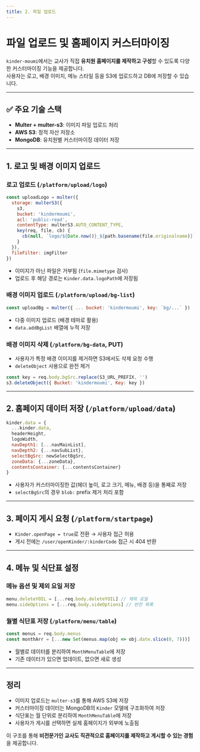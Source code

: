 ```yaml
---
title: 2. 파일 업로드
---
```


# 파일 업로드 및 홈페이지 커스터마이징

`kinder-moumi`에서는 교사가 직접 **유치원 홈페이지를 제작하고 구성**할 수 있도록 다양한 커스터마이징 기능을 제공합니다. <br/> 
사용자는 로고, 배경 이미지, 메뉴 스타일 등을 S3에 업로드하고 DB에 저장할 수 있습니다.

---

## ✅ 주요 기술 스택

* **Multer + multer-s3**: 이미지 파일 업로드 처리
* **AWS S3**: 정적 자산 저장소
* **MongoDB**: 유치원별 커스터마이징 데이터 저장

---

## 1. 로고 및 배경 이미지 업로드

### 로고 업로드 (`/platform/upload/logo`)

```js
const uploadLogo = multer({
  storage: multerS3({
    s3,
    bucket: 'kindermoumi',
    acl: 'public-read',
    contentType: multerS3.AUTO_CONTENT_TYPE,
    key(req, file, cb) {
      cb(null, `logo/${Date.now()}_${path.basename(file.originalname)}`)
    }
  }),
  fileFilter: imgFilter
})
```

* 이미지가 아닌 파일은 거부됨 (`file.mimetype` 검사)
* 업로드 후 해당 경로는 `Kinder.data.logoPath`에 저장됨

### 배경 이미지 업로드 (`/platform/upload/bg-list`)

```js
const uploadBg = multer({ ... bucket: 'kindermoumi', key: `bg/...` })
```

* 다중 이미지 업로드 (배경 테마로 활용)
* `data.addBgList` 배열에 누적 저장

### 배경 이미지 삭제 (`/platform/bg-data`, PUT)

* 사용자가 특정 배경 이미지를 제거하면 S3에서도 삭제 요청 수행
* `deleteObject` 사용으로 완전 제거

```js
const key = req.body.bgSrc.replace(S3_URL_PREFIX, '')
s3.deleteObject({ Bucket: 'kindermoumi', Key: key })
```

---

## 2. 홈페이지 데이터 저장 (`/platform/upload/data`)

```js
kinder.data = {
  ...kinder.data,
  headerHeight,
  logoWidth,
  navDepth1: [...navMainList],
  navDepth2: {...navSubList},
  selectBgSrc: newSelectBgSrc,
  zoneData: {...zoneData},
  contentsContainer: {...contentsContainer}
}
```

* 사용자가 커스터마이징한 값(헤더 높이, 로고 크기, 메뉴, 배경 등)을 통째로 저장
* `selectBgSrc`의 경우 `blob:` prefix 제거 처리 포함

---

## 3. 페이지 게시 요청 (`/platform/startpage`)

* `Kinder.openPage = true`로 전환 → 사용자 접근 허용
* 게시 전에는 `/user/openKinder/:kinderCode` 접근 시 404 반환

---

## 4. 메뉴 및 식단표 설정

### 메뉴 옵션 및 제외 요일 저장

```js
menu.deleteYOIL = [...req.body.deleteYOIL] // 제외 요일
menu.sideOptions = [...req.body.sideOptions] // 반찬 목록
```

### 월별 식단표 저장 (`/platform/menu/table`)

```js
const menus = req.body.menus
const monthArr = [...new Set(menus.map(obj => obj.date.slice(0, 7)))]
```

* 월별로 데이터를 분리하여 `MonthMenuTable`에 저장
* 기존 데이터가 있으면 업데이트, 없으면 새로 생성

---

## 정리

* 이미지 업로드는 `multer-s3`를 통해 AWS S3에 저장
* 커스터마이징 데이터는 MongoDB의 `Kinder` 모델에 구조화하여 저장
* 식단표는 월 단위로 분리하여 `MonthMenuTable`에 저장
* 사용자가 게시를 선택하면 실제 홈페이지가 외부에 노출됨

이 구조를 통해 **비전문가인 교사도 직관적으로 홈페이지를 제작하고 게시할 수 있는 경험**을 제공합니다.
